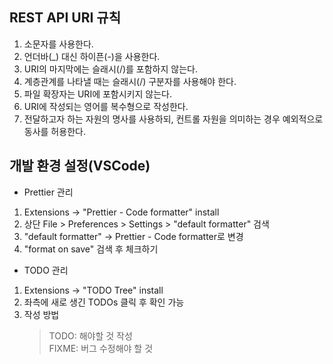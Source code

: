 ## REST API URI 규칙

1. 소문자를 사용한다.
2. 언더바(\_) 대신 하이픈(-)을 사용한다.
3. URI의 마지막에는 슬래시(/)를 포함하지 않는다.
4. 계층관계를 나타낼 때는 슬래시(/) 구분자를 사용해야 한다.
5. 파일 확장자는 URI에 포함시키지 않는다.
6. URI에 작성되는 영어를 복수형으로 작성한다.
7. 전달하고자 하는 자원의 명사를 사용하되, 컨트롤 자원을 의미하는 경우 예외적으로 동사를 허용한다.

## 개발 환경 설정(VSCode)

- Prettier 관리

1. Extensions -> "Prettier - Code formatter" install
2. 상단 File > Preferences > Settings > "default formatter" 검색
3. "default formatter" -> Prettier - Code formatter로 변경
4. "format on save" 검색 후 체크하기

- TODO 관리

1. Extensions -> "TODO Tree" install
2. 좌측에 새로 생긴 TODOs 클릭 후 확인 가능
3. 작성 방법
   > TODO: 해야할 것 작성<br />
   > FIXME: 버그 수정해야 할 것
